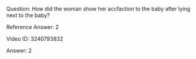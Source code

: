 Question: How did the woman show her accfaction to the baby after lying next to the baby?

Reference Answer: 2

Video ID: 3240793832

Answer: 2

